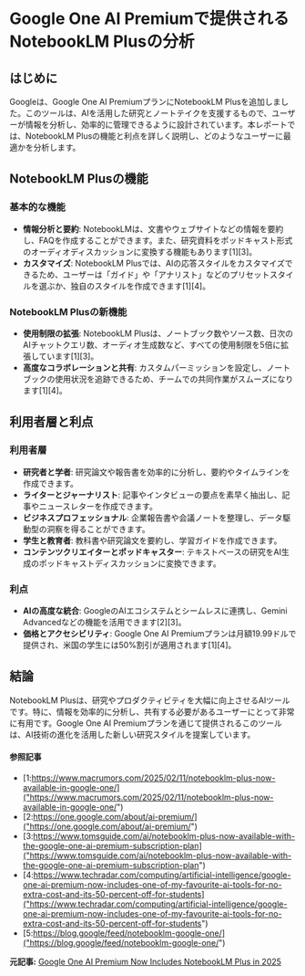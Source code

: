 # Google One AI Premiumで提供されるNotebookLM Plusの分析

## はじめに

Googleは、Google One AI PremiumプランにNotebookLM Plusを追加しました。このツールは、AIを活用した研究とノートテイクを支援するもので、ユーザーが情報を分析し、効率的に管理できるように設計されています。本レポートでは、NotebookLM Plusの機能と利点を詳しく説明し、どのようなユーザーに最適かを分析します。

## NotebookLM Plusの機能

### 基本的な機能

- **情報分析と要約**: NotebookLMは、文書やウェブサイトなどの情報を要約し、FAQを作成することができます。また、研究資料をポッドキャスト形式のオーディオディスカッションに変換する機能もあります[1][3]。
- **カスタマイズ**: NotebookLM Plusでは、AIの応答スタイルをカスタマイズできるため、ユーザーは「ガイド」や「アナリスト」などのプリセットスタイルを選ぶか、独自のスタイルを作成できます[1][4]。

### NotebookLM Plusの新機能

- **使用制限の拡張**: NotebookLM Plusは、ノートブック数やソース数、日次のAIチャットクエリ数、オーディオ生成数など、すべての使用制限を5倍に拡張しています[1][3]。
- **高度なコラボレーションと共有**: カスタムパーミッションを設定し、ノートブックの使用状況を追跡できるため、チームでの共同作業がスムーズになります[1][4]。

## 利用者層と利点

### 利用者層

- **研究者と学者**: 研究論文や報告書を効率的に分析し、要約やタイムラインを作成できます。
- **ライターとジャーナリスト**: 記事やインタビューの要点を素早く抽出し、記事やニュースレターを作成できます。
- **ビジネスプロフェッショナル**: 企業報告書や会議ノートを整理し、データ駆動型の洞察を得ることができます。
- **学生と教育者**: 教科書や研究論文を要約し、学習ガイドを作成できます。
- **コンテンツクリエイターとポッドキャスター**: テキストベースの研究をAI生成のポッドキャストディスカッションに変換できます。

### 利点

- **AIの高度な統合**: GoogleのAIエコシステムとシームレスに連携し、Gemini Advancedなどの機能を活用できます[2][3]。
- **価格とアクセシビリティ**: Google One AI Premiumプランは月額19.99ドルで提供され、米国の学生には50%割引が適用されます[1][4]。

## 結論

NotebookLM Plusは、研究やプロダクティビティを大幅に向上させるAIツールです。特に、情報を効率的に分析し、共有する必要があるユーザーにとって非常に有用です。Google One AI Premiumプランを通じて提供されるこのツールは、AI技術の進化を活用した新しい研究スタイルを提案しています。

#### 参照記事
- [1:https://www.macrumors.com/2025/02/11/notebooklm-plus-now-available-in-google-one/]("https://www.macrumors.com/2025/02/11/notebooklm-plus-now-available-in-google-one/")
- [2:https://one.google.com/about/ai-premium/]("https://one.google.com/about/ai-premium/")
- [3:https://www.tomsguide.com/ai/notebooklm-plus-now-available-with-the-google-one-ai-premium-subscription-plan]("https://www.tomsguide.com/ai/notebooklm-plus-now-available-with-the-google-one-ai-premium-subscription-plan")
- [4:https://www.techradar.com/computing/artificial-intelligence/google-one-ai-premium-now-includes-one-of-my-favourite-ai-tools-for-no-extra-cost-and-its-50-percent-off-for-students]("https://www.techradar.com/computing/artificial-intelligence/google-one-ai-premium-now-includes-one-of-my-favourite-ai-tools-for-no-extra-cost-and-its-50-percent-off-for-students")
- [5:https://blog.google/feed/notebooklm-google-one/]("https://blog.google/feed/notebooklm-google-one/")


**元記事:** [Google One AI Premium Now Includes NotebookLM Plus in 2025](https://technosports.co.in/google-one-ai-premium-includes-notebooklm-plus/)